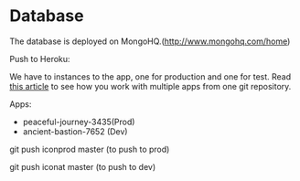 # Database

The database is deployed on MongoHQ.(http://www.mongohq.com/home)

Push to Heroku: 

We have to instances to the app, one for production and one for test. Read [this article](http://tanyanam.com/technology/multiple-apps-on-heroku-from-the-same-git-repository) to see how you work with multiple apps from one git repository.

Apps:
* peaceful-journey-3435(Prod)
* ancient-bastion-7652 (Dev)

git push iconprod master (to push to prod)

git push iconat master (to push to dev)